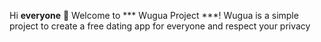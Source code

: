 Hi **everyone** 👋
Welcome to *** Wugua Project ***!
Wugua is a simple project to create a free dating app for everyone and respect your privacy
